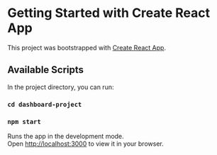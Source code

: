 # Getting Started with Create React App

This project was bootstrapped with [Create React App](https://github.com/facebook/create-react-app).

## Available Scripts

In the project directory, you can run:
### `cd dashboard-project`


### `npm start`

Runs the app in the development mode.\
Open [http://localhost:3000](http://localhost:3000) to view it in your browser.



